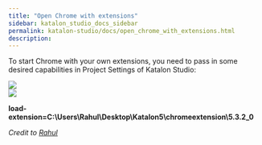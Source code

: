 ```yaml
---
title: "Open Chrome with extensions" 
sidebar: katalon_studio_docs_sidebar
permalink: katalon-studio/docs/open_chrome_with_extensions.html 
description: 
---
```

To start Chrome with your own extensions, you need to pass in some desired capabilities in Project Settings of Katalon Studio:

  
[![](../../images/katalon-studio/docs/open_chrome_with_extensions/4mdfgmi4avye.png)](https://forum.katalon.com/uploads/editor/r0/4mdfgmi4avye.png)  
[![](../../images/katalon-studio/docs/open_chrome_with_extensions/6yqir8nsciwe.png)](https://forum.katalon.com/uploads/editor/kk/6yqir8nsciwe.png)  
  
**load-extension=C:\\Users\\Rahul\\Desktop\\Katalon5\\chromeextension\\5.3.2_0**

_Credit to [Rahul](https://forum.katalon.com/discussion/6422/how-can-i-open-firefox-with-addons-or-chrome-with-extension-using-katalon-studio#Comment_14930)_